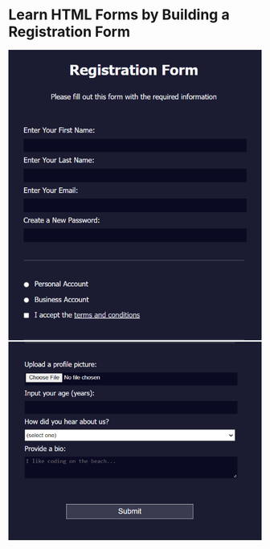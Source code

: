 
# Learn HTML Forms by Building a Registration Form

![Registration Form - 1](https://github.com/ibrahimbayburtlu/Web-projects/blob/master/Registration%20Form/registration1.png)
![Registration Form - 2](https://github.com/ibrahimbayburtlu/Web-projects/blob/master/Registration%20Form/registration2.png)

  
